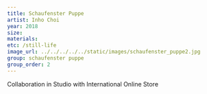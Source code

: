 ```yaml
---
title: Schaufenster Puppe
artist: Inho Choi
year: 2018
size: 
materials:
etc: /still-life
image_url: ../../../../../static/images/schaufenster_puppe2.jpg
group: schaufenster puppe
group_order: 2
---
```


Collaboration in Studio with International Online Store